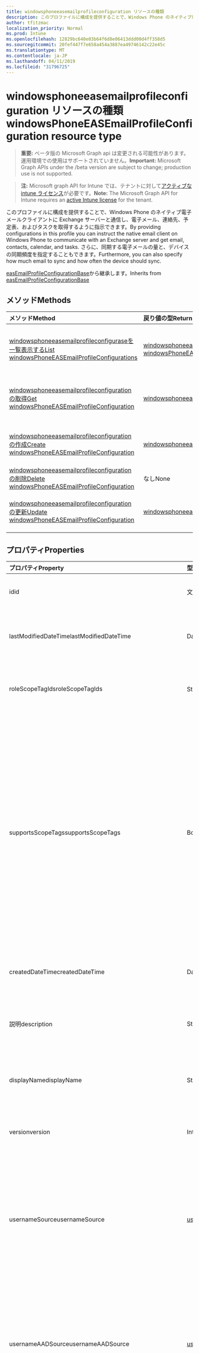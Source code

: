 ```yaml
---
title: windowsphoneeasemailprofileconfiguration リソースの種類
description: このプロファイルに構成を提供することで、Windows Phone のネイティブ電子メールクライアントに Exchange サーバーと通信し、電子メール、連絡先、予定表、およびタスクを取得するように指示できます。 さらに、同期する電子メールの量と、デバイスの同期頻度を指定することもできます。
author: tfitzmac
localization_priority: Normal
ms.prod: Intune
ms.openlocfilehash: 12829bc640e03b64f6d8e06413ddd00d4ff358d5
ms.sourcegitcommit: 20fef447f7e658a454a3887ea49746142c22e45c
ms.translationtype: MT
ms.contentlocale: ja-JP
ms.lasthandoff: 04/11/2019
ms.locfileid: "31796725"
---
```

# <a name="windowsphoneeasemailprofileconfiguration-resource-type"></a><span data-ttu-id="e286f-104">windowsphoneeasemailprofileconfiguration リソースの種類</span><span class="sxs-lookup"><span data-stu-id="e286f-104">windowsPhoneEASEmailProfileConfiguration resource type</span></span>

> <span data-ttu-id="e286f-105">**重要:** ベータ版の Microsoft Graph api は変更される可能性があります。運用環境での使用はサポートされていません。</span><span class="sxs-lookup"><span data-stu-id="e286f-105">**Important:** Microsoft Graph APIs under the /beta version are subject to change; production use is not supported.</span></span>

> <span data-ttu-id="e286f-106">**注:** Microsoft graph API for Intune では、テナントに対して[アクティブな intune ライセンス](https://go.microsoft.com/fwlink/?linkid=839381)が必要です。</span><span class="sxs-lookup"><span data-stu-id="e286f-106">**Note:** The Microsoft Graph API for Intune requires an [active Intune license](https://go.microsoft.com/fwlink/?linkid=839381) for the tenant.</span></span>

<span data-ttu-id="e286f-107">このプロファイルに構成を提供することで、Windows Phone のネイティブ電子メールクライアントに Exchange サーバーと通信し、電子メール、連絡先、予定表、およびタスクを取得するように指示できます。</span><span class="sxs-lookup"><span data-stu-id="e286f-107">By providing configurations in this profile you can instruct the native email client on Windows Phone to communicate with an Exchange server and get email, contacts, calendar, and tasks.</span></span> <span data-ttu-id="e286f-108">さらに、同期する電子メールの量と、デバイスの同期頻度を指定することもできます。</span><span class="sxs-lookup"><span data-stu-id="e286f-108">Furthermore, you can also specify how much email to sync and how often the device should sync.</span></span>


<span data-ttu-id="e286f-109">[easEmailProfileConfigurationBase](../resources/intune-deviceconfig-easemailprofileconfigurationbase.md)から継承します。</span><span class="sxs-lookup"><span data-stu-id="e286f-109">Inherits from [easEmailProfileConfigurationBase](../resources/intune-deviceconfig-easemailprofileconfigurationbase.md)</span></span>

## <a name="methods"></a><span data-ttu-id="e286f-110">メソッド</span><span class="sxs-lookup"><span data-stu-id="e286f-110">Methods</span></span>
|<span data-ttu-id="e286f-111">メソッド</span><span class="sxs-lookup"><span data-stu-id="e286f-111">Method</span></span>|<span data-ttu-id="e286f-112">戻り値の型</span><span class="sxs-lookup"><span data-stu-id="e286f-112">Return Type</span></span>|<span data-ttu-id="e286f-113">説明</span><span class="sxs-lookup"><span data-stu-id="e286f-113">Description</span></span>|
|:---|:---|:---|
|[<span data-ttu-id="e286f-114">windowsphoneeasemailprofileconfiguraseを一覧表示する</span><span class="sxs-lookup"><span data-stu-id="e286f-114">List windowsPhoneEASEmailProfileConfigurations</span></span>](../api/intune-deviceconfig-windowsphoneeasemailprofileconfiguration-list.md)|<span data-ttu-id="e286f-115">[windowsphoneeasemailprofileconfiguration](../resources/intune-deviceconfig-windowsphoneeasemailprofileconfiguration.md)コレクション</span><span class="sxs-lookup"><span data-stu-id="e286f-115">[windowsPhoneEASEmailProfileConfiguration](../resources/intune-deviceconfig-windowsphoneeasemailprofileconfiguration.md) collection</span></span>|<span data-ttu-id="e286f-116">[windowsphoneeasemailprofileconfiguration](../resources/intune-deviceconfig-windowsphoneeasemailprofileconfiguration.md)オブジェクトのプロパティとリレーションシップをリストします。</span><span class="sxs-lookup"><span data-stu-id="e286f-116">List properties and relationships of the [windowsPhoneEASEmailProfileConfiguration](../resources/intune-deviceconfig-windowsphoneeasemailprofileconfiguration.md) objects.</span></span>|
|[<span data-ttu-id="e286f-117">windowsphoneeasemailprofileconfiguration の取得</span><span class="sxs-lookup"><span data-stu-id="e286f-117">Get windowsPhoneEASEmailProfileConfiguration</span></span>](../api/intune-deviceconfig-windowsphoneeasemailprofileconfiguration-get.md)|[<span data-ttu-id="e286f-118">windowsphoneeasemailprofileconfiguration</span><span class="sxs-lookup"><span data-stu-id="e286f-118">windowsPhoneEASEmailProfileConfiguration</span></span>](../resources/intune-deviceconfig-windowsphoneeasemailprofileconfiguration.md)|<span data-ttu-id="e286f-119">[windowsphoneeasemailprofileconfiguration](../resources/intune-deviceconfig-windowsphoneeasemailprofileconfiguration.md)オブジェクトのプロパティとリレーションシップを読み取ります。</span><span class="sxs-lookup"><span data-stu-id="e286f-119">Read properties and relationships of the [windowsPhoneEASEmailProfileConfiguration](../resources/intune-deviceconfig-windowsphoneeasemailprofileconfiguration.md) object.</span></span>|
|[<span data-ttu-id="e286f-120">windowsphoneeasemailprofileconfiguration の作成</span><span class="sxs-lookup"><span data-stu-id="e286f-120">Create windowsPhoneEASEmailProfileConfiguration</span></span>](../api/intune-deviceconfig-windowsphoneeasemailprofileconfiguration-create.md)|[<span data-ttu-id="e286f-121">windowsphoneeasemailprofileconfiguration</span><span class="sxs-lookup"><span data-stu-id="e286f-121">windowsPhoneEASEmailProfileConfiguration</span></span>](../resources/intune-deviceconfig-windowsphoneeasemailprofileconfiguration.md)|<span data-ttu-id="e286f-122">新しい[windowsphoneeasemailprofileconfiguration](../resources/intune-deviceconfig-windowsphoneeasemailprofileconfiguration.md)オブジェクトを作成します。</span><span class="sxs-lookup"><span data-stu-id="e286f-122">Create a new [windowsPhoneEASEmailProfileConfiguration](../resources/intune-deviceconfig-windowsphoneeasemailprofileconfiguration.md) object.</span></span>|
|[<span data-ttu-id="e286f-123">windowsphoneeasemailprofileconfiguration の削除</span><span class="sxs-lookup"><span data-stu-id="e286f-123">Delete windowsPhoneEASEmailProfileConfiguration</span></span>](../api/intune-deviceconfig-windowsphoneeasemailprofileconfiguration-delete.md)|<span data-ttu-id="e286f-124">なし</span><span class="sxs-lookup"><span data-stu-id="e286f-124">None</span></span>|<span data-ttu-id="e286f-125">[windowsphoneeasemailprofileconfiguration](../resources/intune-deviceconfig-windowsphoneeasemailprofileconfiguration.md)を削除します。</span><span class="sxs-lookup"><span data-stu-id="e286f-125">Deletes a [windowsPhoneEASEmailProfileConfiguration](../resources/intune-deviceconfig-windowsphoneeasemailprofileconfiguration.md).</span></span>|
|[<span data-ttu-id="e286f-126">windowsphoneeasemailprofileconfiguration の更新</span><span class="sxs-lookup"><span data-stu-id="e286f-126">Update windowsPhoneEASEmailProfileConfiguration</span></span>](../api/intune-deviceconfig-windowsphoneeasemailprofileconfiguration-update.md)|[<span data-ttu-id="e286f-127">windowsphoneeasemailprofileconfiguration</span><span class="sxs-lookup"><span data-stu-id="e286f-127">windowsPhoneEASEmailProfileConfiguration</span></span>](../resources/intune-deviceconfig-windowsphoneeasemailprofileconfiguration.md)|<span data-ttu-id="e286f-128">[windowsphoneeasemailprofileconfiguration](../resources/intune-deviceconfig-windowsphoneeasemailprofileconfiguration.md)オブジェクトのプロパティを更新します。</span><span class="sxs-lookup"><span data-stu-id="e286f-128">Update the properties of a [windowsPhoneEASEmailProfileConfiguration](../resources/intune-deviceconfig-windowsphoneeasemailprofileconfiguration.md) object.</span></span>|

## <a name="properties"></a><span data-ttu-id="e286f-129">プロパティ</span><span class="sxs-lookup"><span data-stu-id="e286f-129">Properties</span></span>
|<span data-ttu-id="e286f-130">プロパティ</span><span class="sxs-lookup"><span data-stu-id="e286f-130">Property</span></span>|<span data-ttu-id="e286f-131">型</span><span class="sxs-lookup"><span data-stu-id="e286f-131">Type</span></span>|<span data-ttu-id="e286f-132">説明</span><span class="sxs-lookup"><span data-stu-id="e286f-132">Description</span></span>|
|:---|:---|:---|
|<span data-ttu-id="e286f-133">id</span><span class="sxs-lookup"><span data-stu-id="e286f-133">id</span></span>|<span data-ttu-id="e286f-134">文字列型 (String)</span><span class="sxs-lookup"><span data-stu-id="e286f-134">String</span></span>|<span data-ttu-id="e286f-135">エンティティのキー。</span><span class="sxs-lookup"><span data-stu-id="e286f-135">Key of the entity.</span></span> <span data-ttu-id="e286f-136">[deviceConfiguration](../resources/intune-deviceconfig-deviceconfiguration.md) から継承します</span><span class="sxs-lookup"><span data-stu-id="e286f-136">Inherited from [deviceConfiguration](../resources/intune-deviceconfig-deviceconfiguration.md)</span></span>|
|<span data-ttu-id="e286f-137">lastModifiedDateTime</span><span class="sxs-lookup"><span data-stu-id="e286f-137">lastModifiedDateTime</span></span>|<span data-ttu-id="e286f-138">DateTimeOffset</span><span class="sxs-lookup"><span data-stu-id="e286f-138">DateTimeOffset</span></span>|<span data-ttu-id="e286f-139">オブジェクトの最終更新の DateTime。</span><span class="sxs-lookup"><span data-stu-id="e286f-139">DateTime the object was last modified.</span></span> <span data-ttu-id="e286f-140">[deviceConfiguration](../resources/intune-deviceconfig-deviceconfiguration.md) から継承します</span><span class="sxs-lookup"><span data-stu-id="e286f-140">Inherited from [deviceConfiguration](../resources/intune-deviceconfig-deviceconfiguration.md)</span></span>|
|<span data-ttu-id="e286f-141">roleScopeTagIds</span><span class="sxs-lookup"><span data-stu-id="e286f-141">roleScopeTagIds</span></span>|<span data-ttu-id="e286f-142">String コレクション</span><span class="sxs-lookup"><span data-stu-id="e286f-142">String collection</span></span>|<span data-ttu-id="e286f-143">このエンティティインスタンスの範囲タグのリスト。</span><span class="sxs-lookup"><span data-stu-id="e286f-143">List of Scope Tags for this Entity instance.</span></span> <span data-ttu-id="e286f-144">[deviceConfiguration](../resources/intune-deviceconfig-deviceconfiguration.md) から継承します</span><span class="sxs-lookup"><span data-stu-id="e286f-144">Inherited from [deviceConfiguration](../resources/intune-deviceconfig-deviceconfiguration.md)</span></span>|
|<span data-ttu-id="e286f-145">supportsScopeTags</span><span class="sxs-lookup"><span data-stu-id="e286f-145">supportsScopeTags</span></span>|<span data-ttu-id="e286f-146">Boolean</span><span class="sxs-lookup"><span data-stu-id="e286f-146">Boolean</span></span>|<span data-ttu-id="e286f-147">基になるデバイス構成がスコープタグの割り当てをサポートしているかどうかを示します。</span><span class="sxs-lookup"><span data-stu-id="e286f-147">Indicates whether or not the underlying Device Configuration supports the assignment of scope tags.</span></span> <span data-ttu-id="e286f-148">この値が false である場合、ScopeTags プロパティへの割り当ては許可されません。エンティティは、スコープを持つユーザーには表示されません。</span><span class="sxs-lookup"><span data-stu-id="e286f-148">Assigning to the ScopeTags property is not allowed when this value is false and entities will not be visible to scoped users.</span></span> <span data-ttu-id="e286f-149">これは Silverlight で作成された従来のポリシーに対して実行され、Azure ポータルでポリシーを削除して再作成することによって解決できます。</span><span class="sxs-lookup"><span data-stu-id="e286f-149">This occurs for Legacy policies created in Silverlight and can be resolved by deleting and recreating the policy in the Azure Portal.</span></span> <span data-ttu-id="e286f-150">このプロパティに値を設定するには、 SetExtrusionDirection メソッドを適用します。</span><span class="sxs-lookup"><span data-stu-id="e286f-150">This property is read-only.</span></span> <span data-ttu-id="e286f-151">[deviceConfiguration](../resources/intune-deviceconfig-deviceconfiguration.md) から継承します</span><span class="sxs-lookup"><span data-stu-id="e286f-151">Inherited from [deviceConfiguration](../resources/intune-deviceconfig-deviceconfiguration.md)</span></span>|
|<span data-ttu-id="e286f-152">createdDateTime</span><span class="sxs-lookup"><span data-stu-id="e286f-152">createdDateTime</span></span>|<span data-ttu-id="e286f-153">DateTimeOffset</span><span class="sxs-lookup"><span data-stu-id="e286f-153">DateTimeOffset</span></span>|<span data-ttu-id="e286f-154">オブジェクトが作成された DateTime。</span><span class="sxs-lookup"><span data-stu-id="e286f-154">DateTime the object was created.</span></span> <span data-ttu-id="e286f-155">[deviceConfiguration](../resources/intune-deviceconfig-deviceconfiguration.md) から継承します</span><span class="sxs-lookup"><span data-stu-id="e286f-155">Inherited from [deviceConfiguration](../resources/intune-deviceconfig-deviceconfiguration.md)</span></span>|
|<span data-ttu-id="e286f-156">説明</span><span class="sxs-lookup"><span data-stu-id="e286f-156">description</span></span>|<span data-ttu-id="e286f-157">String</span><span class="sxs-lookup"><span data-stu-id="e286f-157">String</span></span>|<span data-ttu-id="e286f-158">管理者が指定した、デバイス構成についての説明。</span><span class="sxs-lookup"><span data-stu-id="e286f-158">Admin provided description of the Device Configuration.</span></span> <span data-ttu-id="e286f-159">[deviceConfiguration](../resources/intune-deviceconfig-deviceconfiguration.md) から継承します</span><span class="sxs-lookup"><span data-stu-id="e286f-159">Inherited from [deviceConfiguration](../resources/intune-deviceconfig-deviceconfiguration.md)</span></span>|
|<span data-ttu-id="e286f-160">displayName</span><span class="sxs-lookup"><span data-stu-id="e286f-160">displayName</span></span>|<span data-ttu-id="e286f-161">String</span><span class="sxs-lookup"><span data-stu-id="e286f-161">String</span></span>|<span data-ttu-id="e286f-162">管理者が指定した、デバイス構成の名前。</span><span class="sxs-lookup"><span data-stu-id="e286f-162">Admin provided name of the device configuration.</span></span> <span data-ttu-id="e286f-163">[deviceConfiguration](../resources/intune-deviceconfig-deviceconfiguration.md) から継承します</span><span class="sxs-lookup"><span data-stu-id="e286f-163">Inherited from [deviceConfiguration](../resources/intune-deviceconfig-deviceconfiguration.md)</span></span>|
|<span data-ttu-id="e286f-164">version</span><span class="sxs-lookup"><span data-stu-id="e286f-164">version</span></span>|<span data-ttu-id="e286f-165">Int32</span><span class="sxs-lookup"><span data-stu-id="e286f-165">Int32</span></span>|<span data-ttu-id="e286f-166">デバイス構成のバージョン。</span><span class="sxs-lookup"><span data-stu-id="e286f-166">Version of the device configuration.</span></span> <span data-ttu-id="e286f-167">[deviceConfiguration](../resources/intune-deviceconfig-deviceconfiguration.md) から継承します</span><span class="sxs-lookup"><span data-stu-id="e286f-167">Inherited from [deviceConfiguration](../resources/intune-deviceconfig-deviceconfiguration.md)</span></span>|
|<span data-ttu-id="e286f-168">usernameSource</span><span class="sxs-lookup"><span data-stu-id="e286f-168">usernameSource</span></span>|[<span data-ttu-id="e286f-169">useremailsource</span><span class="sxs-lookup"><span data-stu-id="e286f-169">userEmailSource</span></span>](../resources/intune-deviceconfig-useremailsource.md)|<span data-ttu-id="e286f-170">ユーザー名属性。 AAD から選択され、デバイスにインストールする前にこのプロファイルに挿入されます。</span><span class="sxs-lookup"><span data-stu-id="e286f-170">Username attribute that is picked from AAD and injected into this profile before installing on the device.</span></span> <span data-ttu-id="e286f-171">[easEmailProfileConfigurationBase](../resources/intune-deviceconfig-easemailprofileconfigurationbase.md)から継承されます。</span><span class="sxs-lookup"><span data-stu-id="e286f-171">Inherited from [easEmailProfileConfigurationBase](../resources/intune-deviceconfig-easemailprofileconfigurationbase.md).</span></span> <span data-ttu-id="e286f-172">可能な値は、`userPrincipalName`、`primarySmtpAddress` です。</span><span class="sxs-lookup"><span data-stu-id="e286f-172">Possible values are: `userPrincipalName`, `primarySmtpAddress`.</span></span>|
|<span data-ttu-id="e286f-173">usernameAADSource</span><span class="sxs-lookup"><span data-stu-id="e286f-173">usernameAADSource</span></span>|[<span data-ttu-id="e286f-174">usernameSource</span><span class="sxs-lookup"><span data-stu-id="e286f-174">usernameSource</span></span>](../resources/intune-deviceconfig-usernamesource.md)|<span data-ttu-id="e286f-175">メールプロファイルのユーザー名を取得するために使用される AAD フィールドの名前。</span><span class="sxs-lookup"><span data-stu-id="e286f-175">Name of the AAD field, that will be used to retrieve UserName for email profile.</span></span> <span data-ttu-id="e286f-176">[easEmailProfileConfigurationBase](../resources/intune-deviceconfig-easemailprofileconfigurationbase.md)から継承されます。</span><span class="sxs-lookup"><span data-stu-id="e286f-176">Inherited from [easEmailProfileConfigurationBase](../resources/intune-deviceconfig-easemailprofileconfigurationbase.md).</span></span> <span data-ttu-id="e286f-177">使用可能な値は、`userPrincipalName`、`primarySmtpAddress`、`samAccountName` です。</span><span class="sxs-lookup"><span data-stu-id="e286f-177">Possible values are: `userPrincipalName`, `primarySmtpAddress`, `samAccountName`.</span></span>|
|<span data-ttu-id="e286f-178">userdomainnamesource</span><span class="sxs-lookup"><span data-stu-id="e286f-178">userDomainNameSource</span></span>|[<span data-ttu-id="e286f-179">domainNameSource</span><span class="sxs-lookup"><span data-stu-id="e286f-179">domainNameSource</span></span>](../resources/intune-deviceconfig-domainnamesource.md)|<span data-ttu-id="e286f-180">userdomainname 属性。 AAD から選択され、デバイスにインストールする前にこのプロファイルに挿入されます。</span><span class="sxs-lookup"><span data-stu-id="e286f-180">UserDomainname attribute that is picked from AAD and injected into this profile before installing on the device.</span></span> <span data-ttu-id="e286f-181">[easEmailProfileConfigurationBase](../resources/intune-deviceconfig-easemailprofileconfigurationbase.md)から継承されます。</span><span class="sxs-lookup"><span data-stu-id="e286f-181">Inherited from [easEmailProfileConfigurationBase](../resources/intune-deviceconfig-easemailprofileconfigurationbase.md).</span></span> <span data-ttu-id="e286f-182">可能な値は、`fullDomainName`、`netBiosDomainName` です。</span><span class="sxs-lookup"><span data-stu-id="e286f-182">Possible values are: `fullDomainName`, `netBiosDomainName`.</span></span>|
|<span data-ttu-id="e286f-183">customdomainname</span><span class="sxs-lookup"><span data-stu-id="e286f-183">customDomainName</span></span>|<span data-ttu-id="e286f-184">文字列</span><span class="sxs-lookup"><span data-stu-id="e286f-184">String</span></span>|<span data-ttu-id="e286f-185">デバイスにインストールする前に電子メールプロファイルを生成するときに使用するカスタムドメイン名の値。</span><span class="sxs-lookup"><span data-stu-id="e286f-185">Custom domain name value used while generating an email profile before installing on the device.</span></span> <span data-ttu-id="e286f-186">[easEmailProfileConfigurationBase](../resources/intune-deviceconfig-easemailprofileconfigurationbase.md)から継承します。</span><span class="sxs-lookup"><span data-stu-id="e286f-186">Inherited from [easEmailProfileConfigurationBase](../resources/intune-deviceconfig-easemailprofileconfigurationbase.md)</span></span>|
|<span data-ttu-id="e286f-187">アカウント</span><span class="sxs-lookup"><span data-stu-id="e286f-187">accountName</span></span>|<span data-ttu-id="e286f-188">文字列</span><span class="sxs-lookup"><span data-stu-id="e286f-188">String</span></span>|<span data-ttu-id="e286f-189">アカウント名。</span><span class="sxs-lookup"><span data-stu-id="e286f-189">Account name.</span></span>|
|<span data-ttu-id="e286f-190">applyOnlyToWindowsPhone81</span><span class="sxs-lookup"><span data-stu-id="e286f-190">applyOnlyToWindowsPhone81</span></span>|<span data-ttu-id="e286f-191">Boolean</span><span class="sxs-lookup"><span data-stu-id="e286f-191">Boolean</span></span>|<span data-ttu-id="e286f-192">このポリシーを Windows 8.1 にのみ適用するかどうかを示す値。</span><span class="sxs-lookup"><span data-stu-id="e286f-192">Value indicating whether this policy only applies to Windows 8.1.</span></span> <span data-ttu-id="e286f-193">このプロパティは読み取り専用です。</span><span class="sxs-lookup"><span data-stu-id="e286f-193">This property is read-only.</span></span>|
|<span data-ttu-id="e286f-194">synccalendar</span><span class="sxs-lookup"><span data-stu-id="e286f-194">syncCalendar</span></span>|<span data-ttu-id="e286f-195">Boolean</span><span class="sxs-lookup"><span data-stu-id="e286f-195">Boolean</span></span>|<span data-ttu-id="e286f-196">予定表を同期するかどうかを指定します。</span><span class="sxs-lookup"><span data-stu-id="e286f-196">Whether or not to sync the calendar.</span></span>|
|<span data-ttu-id="e286f-197">synccontacts</span><span class="sxs-lookup"><span data-stu-id="e286f-197">syncContacts</span></span>|<span data-ttu-id="e286f-198">Boolean</span><span class="sxs-lookup"><span data-stu-id="e286f-198">Boolean</span></span>|<span data-ttu-id="e286f-199">連絡先を同期するかどうかを指定します。</span><span class="sxs-lookup"><span data-stu-id="e286f-199">Whether or not to sync contacts.</span></span>|
|<span data-ttu-id="e286f-200">synctasks</span><span class="sxs-lookup"><span data-stu-id="e286f-200">syncTasks</span></span>|<span data-ttu-id="e286f-201">Boolean</span><span class="sxs-lookup"><span data-stu-id="e286f-201">Boolean</span></span>|<span data-ttu-id="e286f-202">タスクを同期するかどうかを指定します。</span><span class="sxs-lookup"><span data-stu-id="e286f-202">Whether or not to sync tasks.</span></span>|
|<span data-ttu-id="e286f-203">durationOfEmailToSync</span><span class="sxs-lookup"><span data-stu-id="e286f-203">durationOfEmailToSync</span></span>|[<span data-ttu-id="e286f-204">emailsyncduration</span><span class="sxs-lookup"><span data-stu-id="e286f-204">emailSyncDuration</span></span>](../resources/intune-deviceconfig-emailsyncduration.md)|<span data-ttu-id="e286f-205">同期する電子メールの期間。可能な値は`userDefined`、 `oneDay`、 `threeDays` `oneWeek` `twoWeeks` `oneMonth`、、、、 `unlimited`、です。</span><span class="sxs-lookup"><span data-stu-id="e286f-205">Duration of email to sync. Possible values are: `userDefined`, `oneDay`, `threeDays`, `oneWeek`, `twoWeeks`, `oneMonth`, `unlimited`.</span></span>|
|<span data-ttu-id="e286f-206">emailaddresssource</span><span class="sxs-lookup"><span data-stu-id="e286f-206">emailAddressSource</span></span>|[<span data-ttu-id="e286f-207">useremailsource</span><span class="sxs-lookup"><span data-stu-id="e286f-207">userEmailSource</span></span>](../resources/intune-deviceconfig-useremailsource.md)|<span data-ttu-id="e286f-208">AAD から選択され、デバイスにインストールする前にこのプロファイルに挿入される電子メール属性。</span><span class="sxs-lookup"><span data-stu-id="e286f-208">Email attribute that is picked from AAD and injected into this profile before installing on the device.</span></span> <span data-ttu-id="e286f-209">可能な値は、`userPrincipalName`、`primarySmtpAddress` です。</span><span class="sxs-lookup"><span data-stu-id="e286f-209">Possible values are: `userPrincipalName`, `primarySmtpAddress`.</span></span>|
|<span data-ttu-id="e286f-210">emailsyncschedule</span><span class="sxs-lookup"><span data-stu-id="e286f-210">emailSyncSchedule</span></span>|[<span data-ttu-id="e286f-211">emailsyncschedule</span><span class="sxs-lookup"><span data-stu-id="e286f-211">emailSyncSchedule</span></span>](../resources/intune-deviceconfig-emailsyncschedule.md)|<span data-ttu-id="e286f-212">電子メール同期スケジュール。</span><span class="sxs-lookup"><span data-stu-id="e286f-212">Email sync schedule.</span></span> <span data-ttu-id="e286f-213">可能な値は、`userDefined`、`asMessagesArrive`、`manual`、`fifteenMinutes`、`thirtyMinutes`、`sixtyMinutes`、`basedOnMyUsage` です。</span><span class="sxs-lookup"><span data-stu-id="e286f-213">Possible values are: `userDefined`, `asMessagesArrive`, `manual`, `fifteenMinutes`, `thirtyMinutes`, `sixtyMinutes`, `basedOnMyUsage`.</span></span>|
|<span data-ttu-id="e286f-214">hostName</span><span class="sxs-lookup"><span data-stu-id="e286f-214">hostName</span></span>|<span data-ttu-id="e286f-215">String</span><span class="sxs-lookup"><span data-stu-id="e286f-215">String</span></span>|<span data-ttu-id="e286f-216">ネイティブメールアプリが接続する Exchange の場所 (URL)。</span><span class="sxs-lookup"><span data-stu-id="e286f-216">Exchange location that (URL) that the native mail app connects to.</span></span>|
|<span data-ttu-id="e286f-217">requireSsl</span><span class="sxs-lookup"><span data-stu-id="e286f-217">requireSsl</span></span>|<span data-ttu-id="e286f-218">Boolean</span><span class="sxs-lookup"><span data-stu-id="e286f-218">Boolean</span></span>|<span data-ttu-id="e286f-219">SSL を使用するかどうかを示します。</span><span class="sxs-lookup"><span data-stu-id="e286f-219">Indicates whether or not to use SSL.</span></span>|

## <a name="relationships"></a><span data-ttu-id="e286f-220">リレーションシップ</span><span class="sxs-lookup"><span data-stu-id="e286f-220">Relationships</span></span>
|<span data-ttu-id="e286f-221">リレーションシップ</span><span class="sxs-lookup"><span data-stu-id="e286f-221">Relationship</span></span>|<span data-ttu-id="e286f-222">型</span><span class="sxs-lookup"><span data-stu-id="e286f-222">Type</span></span>|<span data-ttu-id="e286f-223">説明</span><span class="sxs-lookup"><span data-stu-id="e286f-223">Description</span></span>|
|:---|:---|:---|
|<span data-ttu-id="e286f-224">groupAssignments</span><span class="sxs-lookup"><span data-stu-id="e286f-224">groupAssignments</span></span>|<span data-ttu-id="e286f-225">[deviceConfigurationGroupAssignment](../resources/intune-deviceconfig-deviceconfigurationgroupassignment.md)コレクション</span><span class="sxs-lookup"><span data-stu-id="e286f-225">[deviceConfigurationGroupAssignment](../resources/intune-deviceconfig-deviceconfigurationgroupassignment.md) collection</span></span>|<span data-ttu-id="e286f-226">デバイスの構成プロファイルのグループ割り当てのリストです。</span><span class="sxs-lookup"><span data-stu-id="e286f-226">The list of group assignments for the device configuration profile.</span></span> <span data-ttu-id="e286f-227">[deviceConfiguration](../resources/intune-deviceconfig-deviceconfiguration.md) から継承します</span><span class="sxs-lookup"><span data-stu-id="e286f-227">Inherited from [deviceConfiguration](../resources/intune-deviceconfig-deviceconfiguration.md)</span></span>|
|<span data-ttu-id="e286f-228">assignments</span><span class="sxs-lookup"><span data-stu-id="e286f-228">assignments</span></span>|<span data-ttu-id="e286f-229">[deviceConfigurationAssignment](../resources/intune-deviceconfig-deviceconfigurationassignment.md) コレクション</span><span class="sxs-lookup"><span data-stu-id="e286f-229">[deviceConfigurationAssignment](../resources/intune-deviceconfig-deviceconfigurationassignment.md) collection</span></span>|<span data-ttu-id="e286f-230">デバイスの構成プロファイルの割り当てのリスト。</span><span class="sxs-lookup"><span data-stu-id="e286f-230">The list of assignments for the device configuration profile.</span></span> <span data-ttu-id="e286f-231">[deviceConfiguration](../resources/intune-deviceconfig-deviceconfiguration.md) から継承します</span><span class="sxs-lookup"><span data-stu-id="e286f-231">Inherited from [deviceConfiguration](../resources/intune-deviceconfig-deviceconfiguration.md)</span></span>|
|<span data-ttu-id="e286f-232">deviceStatuses</span><span class="sxs-lookup"><span data-stu-id="e286f-232">deviceStatuses</span></span>|<span data-ttu-id="e286f-233">[deviceConfigurationDeviceStatus](../resources/intune-deviceconfig-deviceconfigurationdevicestatus.md) コレクション</span><span class="sxs-lookup"><span data-stu-id="e286f-233">[deviceConfigurationDeviceStatus](../resources/intune-deviceconfig-deviceconfigurationdevicestatus.md) collection</span></span>|<span data-ttu-id="e286f-234">デバイスごとのデバイス構成のインストール状況。</span><span class="sxs-lookup"><span data-stu-id="e286f-234">Device configuration installation status by device.</span></span> <span data-ttu-id="e286f-235">[deviceConfiguration](../resources/intune-deviceconfig-deviceconfiguration.md) から継承します</span><span class="sxs-lookup"><span data-stu-id="e286f-235">Inherited from [deviceConfiguration](../resources/intune-deviceconfig-deviceconfiguration.md)</span></span>|
|<span data-ttu-id="e286f-236">userStatuses</span><span class="sxs-lookup"><span data-stu-id="e286f-236">userStatuses</span></span>|<span data-ttu-id="e286f-237">[deviceConfigurationUserStatus](../resources/intune-deviceconfig-deviceconfigurationuserstatus.md) コレクション</span><span class="sxs-lookup"><span data-stu-id="e286f-237">[deviceConfigurationUserStatus](../resources/intune-deviceconfig-deviceconfigurationuserstatus.md) collection</span></span>|<span data-ttu-id="e286f-238">ユーザーごとのデバイス構成のインストール状態。</span><span class="sxs-lookup"><span data-stu-id="e286f-238">Device configuration installation status by user.</span></span> <span data-ttu-id="e286f-239">[deviceConfiguration](../resources/intune-deviceconfig-deviceconfiguration.md) から継承します</span><span class="sxs-lookup"><span data-stu-id="e286f-239">Inherited from [deviceConfiguration](../resources/intune-deviceconfig-deviceconfiguration.md)</span></span>|
|<span data-ttu-id="e286f-240">deviceStatusOverview</span><span class="sxs-lookup"><span data-stu-id="e286f-240">deviceStatusOverview</span></span>|[<span data-ttu-id="e286f-241">deviceConfigurationDeviceOverview</span><span class="sxs-lookup"><span data-stu-id="e286f-241">deviceConfigurationDeviceOverview</span></span>](../resources/intune-deviceconfig-deviceconfigurationdeviceoverview.md)|<span data-ttu-id="e286f-242">デバイス構成のデバイス状態の概要 ([deviceConfiguration](../resources/intune-deviceconfig-deviceconfiguration.md) から継承)</span><span class="sxs-lookup"><span data-stu-id="e286f-242">Device Configuration devices status overview Inherited from [deviceConfiguration](../resources/intune-deviceconfig-deviceconfiguration.md)</span></span>|
|<span data-ttu-id="e286f-243">userStatusOverview</span><span class="sxs-lookup"><span data-stu-id="e286f-243">userStatusOverview</span></span>|[<span data-ttu-id="e286f-244">deviceConfigurationUserOverview</span><span class="sxs-lookup"><span data-stu-id="e286f-244">deviceConfigurationUserOverview</span></span>](../resources/intune-deviceconfig-deviceconfigurationuseroverview.md)|<span data-ttu-id="e286f-245">デバイス構成のユーザー状態の概要 ([deviceConfiguration](../resources/intune-deviceconfig-deviceconfiguration.md) から継承)</span><span class="sxs-lookup"><span data-stu-id="e286f-245">Device Configuration users status overview Inherited from [deviceConfiguration](../resources/intune-deviceconfig-deviceconfiguration.md)</span></span>|
|<span data-ttu-id="e286f-246">deviceSettingStateSummaries</span><span class="sxs-lookup"><span data-stu-id="e286f-246">deviceSettingStateSummaries</span></span>|<span data-ttu-id="e286f-247">[settingStateDeviceSummary](../resources/intune-deviceconfig-settingstatedevicesummary.md) コレクション</span><span class="sxs-lookup"><span data-stu-id="e286f-247">[settingStateDeviceSummary](../resources/intune-deviceconfig-settingstatedevicesummary.md) collection</span></span>|<span data-ttu-id="e286f-248">デバイス構成設定状態のデバイスの要約 ([deviceConfiguration](../resources/intune-deviceconfig-deviceconfiguration.md) から継承)</span><span class="sxs-lookup"><span data-stu-id="e286f-248">Device Configuration Setting State Device Summary Inherited from [deviceConfiguration](../resources/intune-deviceconfig-deviceconfiguration.md)</span></span>|

## <a name="json-representation"></a><span data-ttu-id="e286f-249">JSON 表記</span><span class="sxs-lookup"><span data-stu-id="e286f-249">JSON Representation</span></span>
<span data-ttu-id="e286f-250">以下は、リソースの JSON 表記です。</span><span class="sxs-lookup"><span data-stu-id="e286f-250">Here is a JSON representation of the resource.</span></span>
<!-- {
  "blockType": "resource",
  "keyProperty": "id",
  "@odata.type": "microsoft.graph.windowsPhoneEASEmailProfileConfiguration"
}
-->
``` json
{
  "@odata.type": "#microsoft.graph.windowsPhoneEASEmailProfileConfiguration",
  "id": "String (identifier)",
  "lastModifiedDateTime": "String (timestamp)",
  "roleScopeTagIds": [
    "String"
  ],
  "supportsScopeTags": true,
  "createdDateTime": "String (timestamp)",
  "description": "String",
  "displayName": "String",
  "version": 1024,
  "usernameSource": "String",
  "usernameAADSource": "String",
  "userDomainNameSource": "String",
  "customDomainName": "String",
  "accountName": "String",
  "applyOnlyToWindowsPhone81": true,
  "syncCalendar": true,
  "syncContacts": true,
  "syncTasks": true,
  "durationOfEmailToSync": "String",
  "emailAddressSource": "String",
  "emailSyncSchedule": "String",
  "hostName": "String",
  "requireSsl": true
}
```





